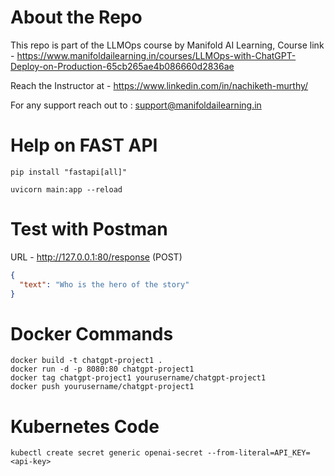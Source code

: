 # About the Repo
This repo is part of the LLMOps course by Manifold AI Learning,
Course link - https://www.manifoldailearning.in/courses/LLMOps-with-ChatGPT-Deploy-on-Production-65cb265ae4b086660d2836ae

Reach the Instructor at - https://www.linkedin.com/in/nachiketh-murthy/

For any support reach out to : support@manifoldailearning.in

# Help on FAST API

```
pip install "fastapi[all]"

uvicorn main:app --reload
```

# Test with Postman

URL - http://127.0.0.1:80/response
(POST)

```json
{
  "text": "Who is the hero of the story"
}

```

# Docker Commands

```
docker build -t chatgpt-project1 .
docker run -d -p 8080:80 chatgpt-project1
docker tag chatgpt-project1 yourusername/chatgpt-project1
docker push yourusername/chatgpt-project1
```

# Kubernetes Code

```
kubectl create secret generic openai-secret --from-literal=API_KEY=<api-key>
```